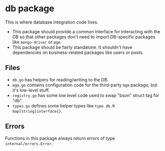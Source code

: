 # db package

This is where database integration code lives.

- This package should provide a common interface for interacting with the DB so that other packages don't need to import DB-specific packages like `mongo-driver` or `mgm`.
- This package should be fairly standalone. It shouldn't have dependencies on business-related packages like users or posts.

## Files

- `db.go` has helpers for reading/writing to the DB.
- `mgm.go` contains configuration code for the third-party `mgm` package, but it's low-level stuff.
- `registry.go` has some low level code used to swap "bson" struct tag for "db".
- `types.go` defines some helper types like `type db.M map[string]interface{}`.

## Errors

Functions in this package always return errors of type `internal/errors.Error`.


